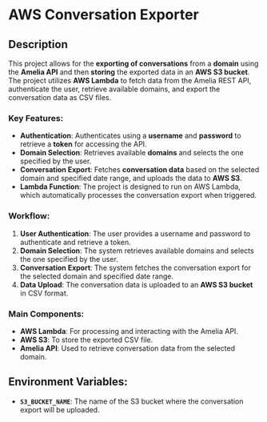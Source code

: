 # AWS Conversation Exporter

## Description
This project allows for the **exporting of conversations** from a **domain** using the **Amelia API** and then **storing** the exported data in an **AWS S3 bucket**. The project utilizes **AWS Lambda** to fetch data from the Amelia REST API, authenticate the user, retrieve available domains, and export the conversation data as CSV files.

### Key Features:
- **Authentication**: Authenticates using a **username** and **password** to retrieve a **token** for accessing the API.
- **Domain Selection**: Retrieves available **domains** and selects the one specified by the user.
- **Conversation Export**: Fetches **conversation data** based on the selected domain and specified date range, and uploads the data to **AWS S3**.
- **Lambda Function**: The project is designed to run on AWS Lambda, which automatically processes the conversation export when triggered.

### Workflow:
1. **User Authentication**: The user provides a username and password to authenticate and retrieve a token.
2. **Domain Selection**: The system retrieves available domains and selects the one specified by the user.
3. **Conversation Export**: The system fetches the conversation export for the selected domain and specified date range.
4. **Data Upload**: The conversation data is uploaded to an **AWS S3 bucket** in CSV format.

### Main Components:
- **AWS Lambda**: For processing and interacting with the Amelia API.
- **AWS S3**: To store the exported CSV file.
- **Amelia API**: Used to retrieve conversation data from the selected domain.

## Environment Variables:
- **`S3_BUCKET_NAME`**: The name of the S3 bucket where the conversation export will be uploaded.
  
